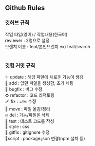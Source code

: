 ## Github Rules</br>

### 깃허브 규칙</br>
작업 타입(영어) / 작업내용(한국어)</br>
reviewer : 2명으로 설정</br>
브랜치 이름 : feat/본인브랜치  ex) feat/search</br>
</br>

### 깃헙 커밋 규칙</br>

✨ update : 해당 파일에 새로운 기능이 생김</br>
🎉 add : 없던 파일을 생성함, 초기 세팅</br>
🐛 bugfix : 버그 수정</br>
♻️ refactor : 코드 리팩토링</br>
🩹 fix : 코드 수정</br>
🚚 move : 파일 옮김/정리</br>
🔥 del : 기능/파일을 삭제</br>
🍻 test : 테스트 코드를 작성</br>
💄 style : css</br>
🙈 gitfix : gitignore 수정</br>
🔨script : package.json 변경(npm 설치 등)

